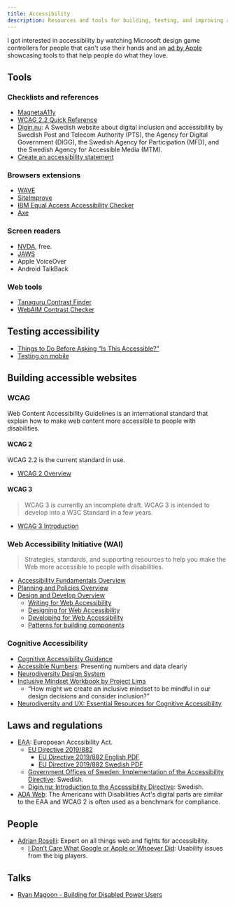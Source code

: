 ```yaml
---
title: Accessibility
description: Resources and tools for building, testing, and improving accessible websites for all users.
---
```


I got interested in accessibility by watching Microsoft design game controllers for people that can't use their hands and an [ad by Apple](https://www.youtube.com/watch?v=XB4cjbYywqg) showcasing tools to that help people do what they love.

## Tools

### Checklists and references

- [MagnetaA11y](https://www.magentaa11y.com/web/)
- [WCAG 2.2 Quick Reference](https://www.w3.org/WAI/WCAG22/quickref/)
- [Digin.nu](https://digin.nu/): A Swedish website about digital inclusion and accessibility by Swedish Post and Telecom Authority (PTS), the Agency for Digital Government (DIGG), the Swedish Agency for Participation (MFD), and the Swedish Agency for Accessible Media (MTM).
- [Create an accessibility statement](https://www.digg.se/kunskap-och-stod/digital-tillganglighet/skapa-en-tillganglighetsredogorelse)

### Browsers extensions

- [WAVE](https://wave.webaim.org/)
- [SiteImprove](https://www.siteimprove.com/integrations/browser-extensions/)
- [IBM Equal Access Accessibility Checker](https://www.ibm.com/able/toolkit/tools#develop)
- [Axe](https://www.deque.com/axe/)

### Screen readers

- [NVDA](https://www.nvaccess.org/download/), free.
- [JAWS](https://www.freedomscientific.com/products/software/jaws/)
- Apple VoiceOver
- Android TalkBack

### Web tools

- [Tanaguru Contrast Finder](https://contrast-finder.tanaguru.com/)
- [WebAIM Contrast Checker](https://webaim.org/resources/contrastchecker/)

## Testing accessibility

- [Things to Do Before Asking “Is This Accessible?”](https://adrianroselli.com/2024/08/things-to-do-before-asking-is-this-accessible.html)
- [Testing on mobile](https://www.a11y-collective.com/blog/mobile-accessibility/)

## Building accessible websites

### WCAG

Web Content Accessibility Guidelines is an international standard that explain how to make web content more accessible to people with disabilities.

#### WCAG 2

WCAG 2.2 is the current standard in use.

- [WCAG 2 Overview](https://www.w3.org/WAI/standards-guidelines/wcag/)

#### WCAG 3

> WCAG 3 is currently an incomplete draft. WCAG 3 is intended to develop into a W3C Standard in a few years.

- [WCAG 3 Introduction](https://www.w3.org/WAI/standards-guidelines/wcag/wcag3-intro/)

### Web Accessibility Initiative (WAI)

> Strategies, standards, and supporting resources to help you make the Web more accessible to people with disabilities.

- [Accessibility Fundamentals Overview](https://www.w3.org/WAI/fundamentals/)
- [Planning and Policies Overview](https://www.w3.org/WAI/planning/)
- [Design and Develop Overview](https://www.w3.org/WAI/design-develop/)
  - [Writing for Web Accessibility](https://www.w3.org/WAI/tips/writing/)
  - [Designing for Web Accessibility](https://www.w3.org/WAI/tips/designing/)
  - [Developing for Web Accessibility](https://www.w3.org/WAI/tips/developing/)
  - [Patterns for building components](https://www.w3.org/WAI/ARIA/apg/patterns/)

### Cognitive Accessibility

- [Cognitive Accessibility Guidance](https://www.w3.org/WAI/WCAG2/supplemental/#cognitiveaccessibilityguidance)
- [Accessible Numbers](https://accessiblenumbers.com/): Presenting numbers and data clearly
- [Neurodiversity Design System](https://neurodiversity.design/)
- [Inclusive Mindset Workbook by Project Lima](https://www.figma.com/community/file/1105798401848507376)
  - “How might we create an inclusive mindset to be mindful in our design decisions and consider inclusion?”
- [Neurodiversity and UX: Essential Resources for Cognitive Accessibility](https://stephaniewalter.design/blog/neurodiversity-and-ux-essential-resources-for-cognitive-accessibility/)

## Laws and regulations

- [EAA](https://ec.europa.eu/social/main.jsp?catId=1202): Europoean Accssibility Act.
  - [EU Directive 2019/882](https://eur-lex.europa.eu/legal-content/EN/TXT/?uri=CELEX%3A32019L0882)
    - [EU Directive 2019/882 English PDF](https://eur-lex.europa.eu/legal-content/EN/TXT/PDF/?uri=CELEX:32019L0882)
    - [EU Directive 2019/882 Swedish PDF](https://eur-lex.europa.eu/legal-content/SV/TXT/PDF/?uri=CELEX:32019L0882)
  - [Government Offices of Sweden: Implementation of the Accessibility Directive](https://www.regeringen.se/rattsliga-dokument/lagradsremiss/2022/08/genomforande-av-tillganglighetsdirektivet/): Swedish.
  - [Digin.nu: Introduction to the Accessibility Directive](https://digin.nu/lagkrav/introduktion-till-tillganglighetsdirektivet/): Swedish.
- [ADA Web](https://www.ada.gov/resources/web-guidance/): The Americans with Disabilities Act's digital parts are similar to the EAA and WCAG 2 is often used as a benchmark for compliance.

## People

- [Adrian Roselli](https://adrianroselli.com/): Expert on all things web and fights for accessibility.
  - [I Don’t Care What Google or Apple or Whoever Did](https://adrianroselli.com/2020/03/i-dont-care-what-google-or-apple-or-whomever-did.html): Usability issues from the big players.

## Talks

- [Ryan Magoon - Building for Disabled Power Users](https://www.youtube.com/watch?v=JtPibzfhJaI)
